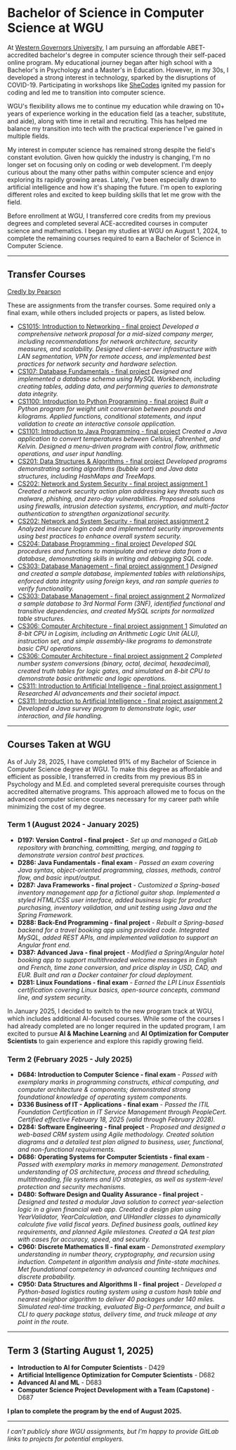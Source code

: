 # Bachelor of Science in Computer Science at WGU

At [Western Governors University](https://www.wgu.edu/online-it-degrees/computer-science.html), I am pursuing an affordable ABET-accredited bachelor's degree in computer science through their self-paced online program. My educational journey began after high school with a Bachelor's in Psychology and a Master's in Education. However, in my 30s, I developed a strong interest in technology, sparked by the disruptions of COVID-19. Participating in workshops like [SheCodes](https://www.shecodes.io/graduates/43613-sarah-gillard) ignited my passion for coding and led me to transition into computer science.

WGU's flexibility allows me to continue my education while drawing on 10+ years of experience working in the education field (as a teacher, substitute, and aide), along with time in retail and recruiting. This has helped me balance my transition into tech with the practical experience I've gained in multiple fields.

My interest in computer science has remained strong despite the field's constant evolution. Given how quickly the industry is changing, I'm no longer set on focusing only on coding or web development. I'm deeply curious about the many other paths within computer science and enjoy exploring its rapidly growing areas. Lately, I've been especially drawn to artificial intelligence and how it's shaping the future. I'm open to exploring different roles and excited to keep building skills that let me grow with the field.

Before enrollment at WGU, I transferred core credits from my previous degrees and completed several ACE-accredited courses in computer science and mathematics. I began my studies at WGU on August 1, 2024, to complete the remaining courses required to earn a Bachelor of Science in Computer Science.

---

## Transfer Courses
[Credly by Pearson](https://www.credly.com/users/sarah-gillard.97831083)

These are assignments from the transfer courses. Some required only a final exam, while others included projects or papers, as listed below.

- [CS1015: Introduction to Networking - final project](CS1015_Intro_To_Networking.pdf)
 *Developed a comprehensive network proposal for a mid-sized company merger, including recommendations for network architecture, security measures, and scalability. Designed client-server infrastructure with LAN segmentation, VPN for remote access, and implemented best practices for network security and hardware selection.*
- [CS107: Database Fundamentals - final project](CS107_Database_Fundamentals.pdf)
  *Designed and implemented a database schema using MySQL Workbench, including creating tables, adding data, and performing queries to demonstrate data integrity.*
- [CS1100: Introduction to Python Programming - final project](CS1100_Intro_To_Python.pdf)
  *Built a Python program for weight unit conversion between pounds and kilograms. Applied functions, conditional statements, and input validation to create an interactive console application.*
- [CS1101: Introduction to Java Programming - final project](CS1101_Intro_To_Java.pdf)
  *Created a Java application to convert temperatures between Celsius, Fahrenheit, and Kelvin. Designed a menu-driven program with control flow, arithmetic operations, and user input handling.*
- [CS201: Data Structures & Algorithms - final project](cs201_Data_Structures_And_Algorithms_1.pdf)  *Developed programs demonstrating sorting algorithms (bubble sort) and Java data structures, including HashMaps and TreeMaps.* 
- [CS202: Network and System Security - final project assignment 1](CS202_assignment1_SarahGillard.pdf)
  *Created a network security action plan addressing key threats such as malware, phishing, and zero-day vulnerabilities. Proposed solutions using firewalls, intrusion detection systems, encryption, and multi-factor authentication to strengthen organizational security.*
- [CS202: Network and System Security - final project assignment 2](CS202_assignment2_SarahGillard.pdf)
  *Analyzed insecure login code and implemented security improvements using best practices to enhance overall system security.*
- [CS204: Database Programming - final project](CS204_Database_Programming.pdf)
  *Developed SQL procedures and functions to manipulate and retrieve data from a database, demonstrating skills in writing and debugging SQL code.*
- [CS303: Database Management - final project assignment 1](CS303__Database_Management_Assignment1.pdf)
  *Designed and created a sample database, implemented tables with relationships, enforced data integrity using foreign keys, and ran sample queries to verify functionality.*
- [CS303: Database Management - final project assignment 2](CS303__Database_Management_Assignment2.pdf)
  *Normalized a sample database to 3rd Normal Form (3NF), identified functional and transitive dependencies, and created MySQL scripts for normalized table structures.*
- [CS306: Computer Architecture - final project assignment 1](https://github.com/sngillard/WGU_Transfer_Courses/blob/240b7f549df0c2a96b64bd6b9f4cd35788dfc2fa/CS306_assignment%201_SarahGillard.pdf)
*Simulated an 8-bit CPU in Logisim, including an Arithmetic Logic Unit (ALU), instruction set, and simple assembly-like programs to demonstrate basic CPU operations.*
- [CS306: Computer Architecture - final project assignment 2](https://github.com/sngillard/WGU_Transfer_Courses/blob/c7ff91290607b8b785fd864813cff599ac796a8f/CS306_assignment%202_SarahGillard.pdf)
*Completed number system conversions (binary, octal, decimal, hexadecimal), created truth tables for logic gates, and simulated an 8-bit CPU to demonstrate basic arithmetic and logic operations.*
- [CS311: Introduction to Artificial Intelligence - final project assignment 1](CS311_assignment1_SarahGillard.pdf)  *Researched AI advancements and their societal impact.*  
- [CS311: Introduction to Artificial Intelligence - final project assignment 2](CS311_assignment2_SarahGillard.pdf)  *Developed a Java survey program to demonstrate logic, user interaction, and file handling.*  



---

## Courses Taken at WGU
As of July 28, 2025, I have completed 91% of my Bachelor of Science in Computer Science degree at WGU. To make this degree as affordable and efficient as possible, I transferred in credits from my previous BS in Psychology and M.Ed. and completed several prerequisite courses through accredited alternative programs. This approach allowed me to focus on the advanced computer science courses necessary for my career path while minimizing the cost of my degree.

### Term 1 (August 2024 - January 2025)
- **D197: Version Control - final project** - *Set up and managed a GitLab repository with branching, committing, merging, and tagging to demonstrate version control best practices.*
- **D286: Java Fundamentals - final exam** - *Passed an exam covering Java syntax, object-oriented programming, classes, methods, control flow, and basic input/output.*
- **D287: Java Frameworks - final project** - *Customized a Spring-based inventory management app for a fictional guitar shop. Implemented a styled HTML/CSS user interface, added business logic for product purchasing, inventory validation, and unit testing using Java and the Spring Framework.* 
- **D288: Back-End Programming - final project** - *Rebuilt a Spring-based backend for a travel booking app using provided code. Integrated MySQL, added REST APIs, and implemented validation to support an Angular front end.* 
- **D387: Advanced Java - final project** - *Modified a Spring/Angular hotel booking app to support multithreaded welcome messages in English and French, time zone conversion, and price display in USD, CAD, and EUR. Built and ran a Docker container for cloud deployment.* 
- **D281: Linux Foundations - final exam** - *Earned the LPI Linux Essentials certification covering Linux basics, open-source concepts, command line, and system security.*  

In January 2025, I decided to switch to the new program track at WGU, which includes additional AI-focused courses. While some of the courses I had already completed are no longer required in the updated program, I am excited to pursue **AI & Machine Learning** and **AI Optimization for Computer Scientists** to gain experience and explore this rapidly growing field.

### Term 2 (February 2025 - July 2025)
- **D684: Introduction to Computer Science - final exam** - *Passed with exemplary marks in programming constructs, ethical computing, and computer architecture & components; demonstrated strong foundational knowledge of operating system components.* 
- **D336 Business of IT - Applications - final exam** - *Passed the ITIL Foundation Certification in IT Service Management through PeopleCert. Certified effective February 18, 2025 (valid through February 2028).*
- **D284: Software Engineering - final project** - *Proposed and designed a web-based CRM system using Agile methodology. Created solution diagrams and a detailed test plan aligned to business, user, functional, and non-functional requirements.*   
- **D686: Operating Systems for Computer Scientists - final exam** - *Passed with exemplary marks in memory management. Demonstrated understanding of OS architecture, process and thread scheduling, multithreading, file systems and I/O strategies, as well as system-level protection and security mechanisms.*
- **D480: Software Design and Quality Assurance - final project** - *Designed and tested a modular Java solution to correct year-selection logic in a given financial web app. Created a design plan using YearValidator, YearCalculation, and UIHandler classes to dynamically calculate five valid fiscal years. Defined business goals, outlined key requirements, and planned Agile milestones. Created a QA test plan with cases for accuracy, speed, and security.*
- **C960: Discrete Mathematics II - final exam** - *Demonstrated exemplary understanding in number theory, cryptography, and recursion using induction. Competent in algorithm analysis and finite-state machines. Met foundational competency in advanced counting techniques and discrete probability.*
- **C950: Data Structures and Algorithms II - final project** - *Developed a Python-based logistics routing system using a custom hash table and nearest neighbor algorithm to deliver 40 packages under 140 miles. Simulated real-time tracking, evaluated Big-O performance, and built a CLI to query package status, delivery time, and truck mileage at any point in the route.*

---

## Term 3 (Starting August 1, 2025)
- **Introduction to AI for Computer Scientists** - D429
- **Artificial Intelligence Optimization for Computer Scientists** - D682
- **Advanced AI and ML** - D683
- **Computer Science Project Development with a Team (Capstone)** - D687

**I plan to complete the program by the end of August 2025.**

---

*I can’t publicly share WGU assignments, but I’m happy to provide GitLab links to projects for potential employers.*

